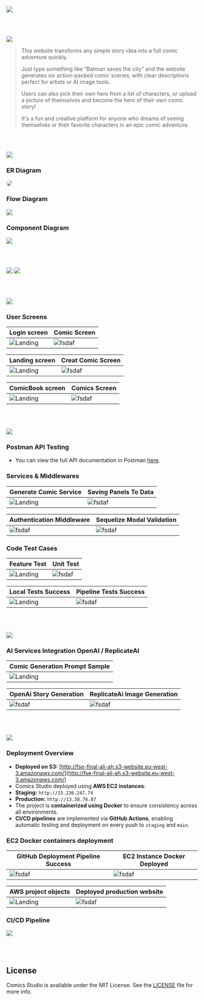 <img src="./readme/title1.svg"/>

<br><br>

<!-- project overview -->
<img src="./readme/title2.svg"/>

> This website transforms any simple story idea into a full comic adventure quickly.
>
> Just type something like “Batman saves the city” and the website generates six action-packed comic scenes, with clear descriptions perfect for artists or AI image tools.
>
> Users can also pick their own hero from a list of characters, or upload a picture of themselves and become the hero of their own comic story!
>
> It's a fun and creative platform for anyone who dreams of seeing themselves or their favorite characters in an epic comic adventure.

<br><br>

<!-- System Design -->
<img src="./readme/title3.svg"/>

### ER Diagram

<img src="./readme/demo/comics_studio_erdiagram.png" style="border-radius: 10px;"/>


### Flow Diagram

<img src="./readme/demo/system_diagram.png"/>

### Component Diagram

<img src="./readme/demo/ComDiagramDone.png"/>



<br><br>

<!-- Project Highlights -->
<img src="./readme/title4.svg"/>

<!-- ### From Idea to Comic in Seconds
Turn any short idea into a full-blown, action-packed comic scene quickly.

### You’re the Star
Upload your photo and become the hero of your comic story.

### Cinematic Visuals, Every Time
Each scene bursts with emotion, movement, and rich comic-style detail.

### Download & Share Anywhere
Download your comics in multiple formats and share them easily on social media, with friends, or anywhere you like. -->

<img src="./readme/demo/Highlights.png"/>

<br><br>

<!-- Demo -->
<img src="./readme/title5.svg"/>

### User Screens

| Login screen                            |  Comic Screen                     |
| --------------------------------------- | ------------------------------------- |
| ![Landing](./readme/demo/login_page.png) | ![fsdaf](./readme/demo/vieiw_Grid.png)|


| Landing screen                            | Creat Comic Screen                     |
| --------------------------------------- | ------------------------------------- |
| ![Landing](./readme/demo/landinggif.gif) | ![fsdaf](./readme/demo/create-video.gif)|

| ComicBook screen                    |  Comics Screen                     |
| ------------------------------------- |------------------------------------- |
| ![Landing](./readme/demo/best_reading.png) |![fsdaf](./readme/demo/tablet.png)|


<br><br>

<!-- Development & Testing -->
<img src="./readme/title6.svg"/>

### Postman API Testing
- You can view the full API documentation in Postman [here](https://documenter.getpostman.com/view/30826163/2sB2qXmiVS).

### Services & Middlewares

| Generate Comic Service       | Saving Panels To Data |
| --------------------------------------- | ------------------------------------- |
| ![Landing](./readme/demo/generateComicService.png) | ![fsdaf](./readme/demo/saveGenerateComicToDbService.png)|

| Authentication Middleware   |   Sequelize Modal Validation   |
| ------------------------------------- | ------------------------------------- |
| ![fsdaf](./readme/demo/AuthMiddleware.png) | ![fsdaf](./readme/demo/ModalValidation.png) |

### Code Test Cases

| Feature Test                            | Unit Test                              |
| --------------------------------------- |  ------------------------------------- |
| ![Landing](./readme/demo/generateComicTestLast.png) | ![fsdaf](./readme/demo/unit_test.png) |



| Local Tests Success                              | Pipeline Tests Success                        |
| --------------------------------------- | ------------------------------------- |
| ![Landing](./readme/demo/test_success_locally.png) | ![fsdaf](./readme/demo/github_tests_success.png)|

<br><br>

<!-- Ai-Powered-Section -->
<img src="./readme/title7.svg"/>

### AI Services Integration OpenAI / ReplicateAI

| Comic Generation Prompt Sample              |
| --------------------------------------- |
| ![Landing](./readme/demo/SchemaGpt.png) |

 | OpenAi Story Generation                    | ReplicateAi Image Generation  |
 | ------------------------------------- | ------------------------------------- |
 | ![fsdaf](./readme/demo/open_ai_code.png) | ![fsdaf](./readme/demo/ReplicateAiUse.png) |

<br><br>


<!-- Deployment -->
<img src="./readme/title8.svg"/>

### Deployment Overview 
  - **Deployed on S3:** [http://fse-final-ali-ah.s3-website.eu-west-3.amazonaws.com/](http://fse-final-ali-ah.s3-website.eu-west-3.amazonaws.com/)
  - Comics Studio deployed using **AWS EC2 instances**:
  - **Staging:** `http://15.236.247.74`
  - **Production:** `http://13.38.76.87`
- The project is **containerized using Docker** to ensure consistency across all environments.
- **CI/CD pipelines** are implemented via **GitHub Actions**, enabling automatic testing and deployment on every push to `staging` and `main`.

### EC2 Docker containers deployment

  | GitHub Deployment Pipeline Success	                        | EC2 Instance Docker Deployed                       |
 | ------------------------------------- | ------------------------------------- |
|![fsdaf](./readme/demo/actions_success_1.png) | ![fsdaf](./readme/demo/ec2_instance_containers_runing.png) |

| AWS project objects	                 | Deployed production website  |   
| --------------------------------------- | ------------------------------------- |
| ![Landing](./readme/demo/objects_s3.png) | ![fsdaf](./readme/demo/deployed.png) |

### CI/CD Pipeline

<img src="./readme/demo/ci-cd-pipeline-image.png"/>


<br><br>

<!-- License -->
## License

Comics Studio is available under the MIT License. See the [LICENSE](./LICENSE) file for more info.
<br><br>
